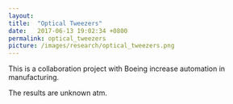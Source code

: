 ```yaml
---
layout: 
title:  "Optical Tweezers"
date:   2017-06-13 19:02:34 +0800
permalink: optical_tweezers
picture: /images/research/optical_tweezers.png
---
```


This is a collaboration project with Boeing increase automation in manufacturing.

The results are unknown atm. 
